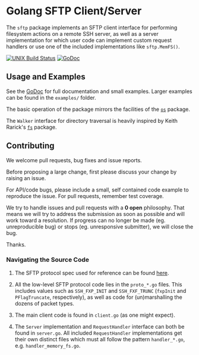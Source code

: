 # Golang SFTP Client/Server

The `sftp` package implements an SFTP client interface for performing filesystem actions on a remote SSH server, as well as a server implementation for which user code can implement custom request handlers or use one of the included implementations like `sftp.MemFS()`.

[![UNIX Build Status](https://travis-ci.org/pkg/sftp.svg?branch=master)](https://travis-ci.org/pkg/sftp) [![GoDoc](https://godoc.org/github.com/pkg/sftp?status.svg)](http://godoc.org/github.com/pkg/sftp)

## Usage and Examples

See the [GoDoc](http://godoc.org/github.com/pkg/sftp) for full documentation and small examples. Larger examples can be found in the `examples/` folder.

The basic operation of the package mirrors the facilities of the [`os`](http://golang.org/pkg/os) package.

The `Walker` interface for directory traversal is heavily inspired by Keith Rarick's [`fs`](http://godoc.org/github.com/kr/fs) package.

## Contributing

We welcome pull requests, bug fixes and issue reports.

Before proposing a large change, first please discuss your change by raising an issue.

For API/code bugs, please include a small, self contained code example to reproduce the issue. For pull requests, remember test coverage.

We try to handle issues and pull requests with a **0 open** philosophy. That means we will try to address the submission as soon as possible and will work toward a resolution. If progress can no longer be made (eg. unreproducible bug) or stops (eg. unresponsive submitter), we will close the bug.

Thanks.

### Navigating the Source Code

1. The SFTP protocol spec used for reference can be found [here](https://tools.ietf.org/html/draft-ietf-secsh-filexfer-02).

1. All the low-level SFTP protocol code lies in the `proto_*.go` files. This includes values such as `SSH_FXP_INIT` and `SSH_FXF_TRUNC` (`fxpInit` and `PFlagTruncate`, respectively), as well as code for (un)marshalling the dozens of packet types.

1. The main client code is found in `client.go` (as one might expect).

1. The `Server` implementation and `RequestHandler` interface can both be found in `server.go`. All included `RequestHandler` implementations get their own distinct files which must all follow the pattern `handler_*.go`, e.g. `handler_memory_fs.go`.